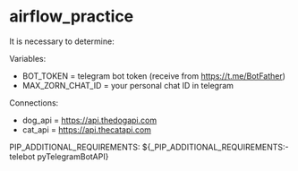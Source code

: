 # airflow_practice

It is necessary to determine:

Variables:
- BOT_TOKEN = telegram bot token (receive from https://t.me/BotFather)
- MAX_ZORN_CHAT_ID = your personal chat ID in telegram

Connections:
- dog_api = https://api.thedogapi.com
- cat_api = https://api.thecatapi.com

PIP_ADDITIONAL_REQUIREMENTS: ${_PIP_ADDITIONAL_REQUIREMENTS:- telebot pyTelegramBotAPI}
